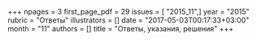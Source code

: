 +++
npages = 3
first_page_pdf = 29
issues = [ "2015_11",]
year = "2015"
rubric = "Ответы"
illustrators = []
date = "2017-05-03T00:17:33+03:00"
month = "11"
authors = []
title = "Ответы, указания, решения"
+++
